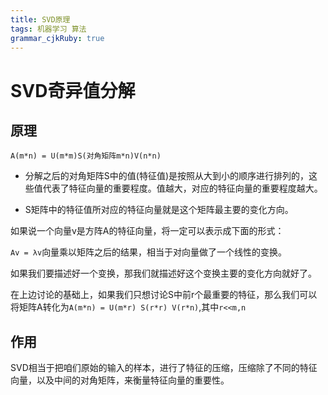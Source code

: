 ```yaml
---
title: SVD原理
tags: 机器学习 算法
grammar_cjkRuby: true
---
```



# SVD奇异值分解

## 原理

`A(m*n) = U(m*m)S(对角矩阵m*n)V(n*n)`

* 分解之后的对角矩阵S中的值(特征值)是按照从大到小的顺序进行排列的，这些值代表了特征向量的重要程度。值越大，对应的特征向量的重要程度越大。

* S矩阵中的特征值所对应的特征向量就是这个矩阵最主要的变化方向。

如果说一个向量v是方阵A的特征向量，将一定可以表示成下面的形式：

`Av = λv`向量乘以矩阵之后的结果，相当于对向量做了一个线性的变换。

如果我们要描述好一个变换，那我们就描述好这个变换主要的变化方向就好了。

在上边讨论的基础上，如果我们只想讨论S中前r个最重要的特征，那么我们可以将矩阵A转化为`A(m*n) = U(m*r) S(r*r) V(r*n)`,其中`r<<m,n`

## 作用

SVD相当于把咱们原始的输入的样本，进行了特征的压缩，压缩除了不同的特征向量，以及中间的对角矩阵，来衡量特征向量的重要性。
